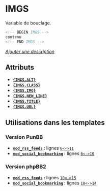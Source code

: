 # IMGS


Variable de bouclage.

```html
<!-- BEGIN IMGS -->
contenu
<!-- END IMGS -->
```

[*Ajouter une description*](https://fa-tvars.appspot.com/var/IMGS)

## Attributs
* __[`{IMGS.ALT}`](IMGS.ALT.md#readme)__
* __[`{IMGS.CLASS}`](IMGS.CLASS.md#readme)__
* __[`{IMGS.IMG}`](IMGS.IMG.md#readme)__
* __[`{IMGS.NEW_LINE}`](IMGS.NEW_LINE.md#readme)__
* __[`{IMGS.TITLE}`](IMGS.TITLE.md#readme)__
* __[`{IMGS.URL}`](IMGS.URL.md#readme)__


## Utilisations dans les templates

### Version PunBB
* __[`mod_rss_feeds`](../tpl/var/punbb/mod_rss_feeds.md#readme) :__ lignes [`6`](../tpl/src/punbb/mod_rss_feeds.tpl#L6)[`<->`](../tpl/src/punbb/mod_rss_feeds.tpl#L6-L11)[`11`](../tpl/src/punbb/mod_rss_feeds.tpl#L11)
* __[`mod_social_bookmarking`](../tpl/var/punbb/mod_social_bookmarking.md#readme) :__ lignes [`6`](../tpl/src/punbb/mod_social_bookmarking.tpl#L6)[`<->`](../tpl/src/punbb/mod_social_bookmarking.tpl#L6-L10)[`10`](../tpl/src/punbb/mod_social_bookmarking.tpl#L10)

### Version phpBB2
* __[`mod_rss_feeds`](../tpl/var/subsilver/mod_rss_feeds.md#readme) :__ lignes [`10`](../tpl/src/subsilver/mod_rss_feeds.tpl#L10)[`<->`](../tpl/src/subsilver/mod_rss_feeds.tpl#L10-L15)[`15`](../tpl/src/subsilver/mod_rss_feeds.tpl#L15)
* __[`mod_social_bookmarking`](../tpl/var/subsilver/mod_social_bookmarking.md#readme) :__ lignes [`10`](../tpl/src/subsilver/mod_social_bookmarking.tpl#L10)[`<->`](../tpl/src/subsilver/mod_social_bookmarking.tpl#L10-L14)[`14`](../tpl/src/subsilver/mod_social_bookmarking.tpl#L14)
